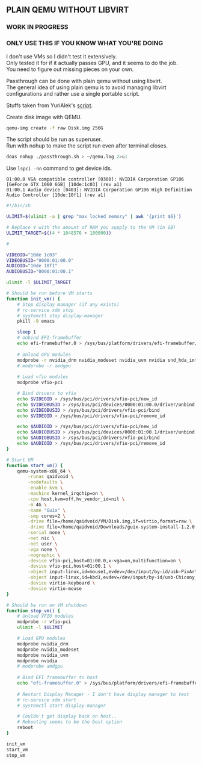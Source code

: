 ## PLAIN QEMU WITHOUT LIBVIRT
### WORK IN PROGRESS
### ONLY USE THIS IF YOU KNOW WHAT YOU'RE DOING

I don't use VMs so I didn't test it extensively. \
Only tested it for if it actually passes GPU, and it seems to do the job. \
You need to figure out missing pieces on your own.

Passthrough can be done with plain qemu without using libvirt. \
The general idea of using plain qemu is to avoid managing libvirt configurations and rather use a single portable script.

Stuffs taken from YuriAlek's [script](https://gitlab.com/YuriAlek/vfio/-/blob/master/scripts/windows-basic.sh).

Create disk image with QEMU.
```sh
qemu-img create -f raw Disk.img 256G
```

The script should be run as superuser. \
Run with nohup to make the script run even after terminal closes.
```sh
doas nohup ./passthrough.sh > ~/qemu.log 2>&1
```

Use ``lspci -nn`` command to get device ids.
```
01:00.0 VGA compatible controller [0300]: NVIDIA Corporation GP106 [GeForce GTX 1060 6GB] [10de:1c03] (rev a1)
01:00.1 Audio device [0403]: NVIDIA Corporation GP106 High Definition Audio Controller [10de:10f1] (rev a1)
```

```sh
#!/bin/sh

ULIMIT=$(ulimit -a | grep "max locked memory" | awk '{print $6}')

# Replace 4 with the amount of RAM you supply to the VM (in GB)
ULIMIT_TARGET=$((4 * 1048576 + 100000))

# 

VIDEOID="10de 1c03"
VIDEOBUSID="0000:01:00.0"
AUDIOID="10de 10f1"
AUDIOBUSID="0000:01:00.1"

ulimit -l $ULIMIT_TARGET

# Should be run before VM starts
function init_vm() {
	# Stop display manager (if any exists)
	# rc-service xdm stop
	# systemctl stop display-manager 
	pkill -9 emacs 

	sleep 1
	# Unbind EFI-framebuffer
	echo efi-framebuffer.0 > /sys/bus/platform/drivers/efi-framebuffer/unbind
	
	# Unload GPU modules
	modprobe -r nvidia_drm nvidia_modeset nvidia_uvm nvidia snd_hda_intel
	# modprobe -r amdgpu 
	
	# Load vfio modules
	modprobe vfio-pci

	# Bind drivers to vfio
	echo $VIDEOID > /sys/bus/pci/drivers/vfio-pci/new_id
	echo $VIDEOBUSID > /sys/bus/pci/devices/0000:01:00.0/driver/unbind
	echo $VIDEOBUSID > /sys/bus/pci/drivers/vfio-pci/bind
	echo $VIDEOID > /sys/bus/pci/drivers/vfio-pci/remove_id

	echo $AUDIOID > /sys/bus/pci/drivers/vfio-pci/new_id
	echo $AUDIOBUSID > /sys/bus/pci/devices/0000:01:00.1/driver/unbind
	echo $AUDIOBUSID > /sys/bus/pci/drivers/vfio-pci/bind
	echo $AUDIOID > /sys/bus/pci/drivers/vfio-pci/remove_id
}

# Start VM
function start_vm() {
	qemu-system-x86_64 \
		-runas qaidvoid \
		-nodefaults \
		-enable-kvm \
		-machine kernel_irqchip=on \
		-cpu host,kvm=off,hv_vendor_id=nil \
		-m 4G \
		-name "Guix" \
		-smp cores=2 \
		-drive file=/home/qaidvoid/VM/Disk.img,if=virtio,format=raw \
		-drive file=/home/qaidvoid/Downloads/guix-system-install-1.2.0.x86_64-linux.iso,media=cdrom \
		-serial none \
		-net nic \
		-net user \
		-vga none \
		-nographic \
		-device vfio-pci,host=01:00.0,x-vga=on,multifunction=on \
		-device vfio-pci,host=01:00.1 \
		-object input-linux,id=mouse1,evdev=/dev/input/by-id/usb-PixArt_HP_USB_Optical_Mouse-event-mouse \
		-object input-linux,id=kbd1,evdev=/dev/input/by-id/usb-Chicony_USB_Keyboard-event-kbd,grab_all=on,repeat=on \
		-device virtio-keyboard \
		-device virtio-mouse
}

# Should be run on VM shutdown
function stop_vm() {
	# Unload VFIO modules
	modprobe -r vfio-pci
	ulimit -l $ULIMIT

	# Load GPU modules
	modprobe nvidia_drm
	modprobe nvidia_modeset
	modprobe nvidia_uvm
	modprobe nvidia
	# modprobe amdgpu
	
	# Bind EFI framebuffer to host
	echo "efi-framebuffer.0" > /sys/bus/platform/drivers/efi-framebuffer/bind
	
	# Restart Display Manager - I don't have display manager to test
	# rc-service xdm start
	# systemctl start display-manager

	# Couldn't get display back on host..
	# Rebooting seems to be the best option
	reboot
}

init_vm
start_vm
stop_vm
```
